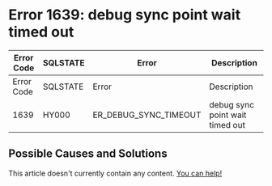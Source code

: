 
# Error 1639: debug sync point wait timed out


| Error Code | SQLSTATE | Error | Description |
| --- | --- | --- | --- |
| Error Code | SQLSTATE | Error | Description |
| 1639 | HY000 | ER_DEBUG_SYNC_TIMEOUT | debug sync point wait timed out |




## Possible Causes and Solutions


This article doesn't currently contain any content. [You can help!](/en/writing-and-editing-knowledge-base-articles/)

